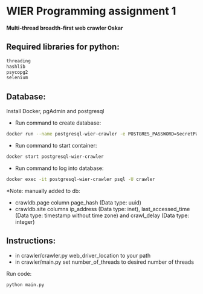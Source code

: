 # WIER Programming assignment 1
**Multi-thread broadth-first web crawler Oskar**



## Required libraries for python:
```sh
threading
hashlib
psycopg2
selenium
```



## Database:

Install Docker, pgAdmin and postgresql

- Run command to create database:
```sh
docker run --name postgresql-wier-crawler -e POSTGRES_PASSWORD=SecretPassword -e POSTGRES_USER=crawler -v $PWD/pgdata:/var/lib/postgresql/data -v $PWD/init-scripts:/docker-entrypoint-initdb.d -p 5432:5432 -d postgres:12.2
```
- Run command to start container:
```sh
docker start postgresql-wier-crawler
```
- Run command to log into database:
```sh
docker exec -it postgresql-wier-crawler psql -U crawler
```

*Note: manually added to db:
- crawldb.page column page_hash (Data type: uuid)
- crawldb.site columns ip_address (Data type: inet), last_accessed_time (Data type: timestamp without time zone) and crawl_delay (Data type: integer)



## Instructions:

- in crawler/crawler.py web_driver_location to your path
- in crawler/main.py set number_of_threads to desired number of threads

Run code:
```sh
python main.py
```


